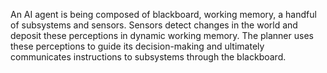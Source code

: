 An AI agent is being composed of blackboard, working memory, a handful of subsystems and sensors. Sensors detect changes in the world and deposit these perceptions in dynamic working memory. The planner uses these perceptions to guide its decision-making and ultimately communicates instructions to subsystems through the blackboard.

